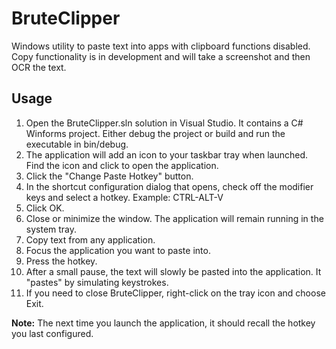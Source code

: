 # BruteClipper

Windows utility to paste text into apps with clipboard functions disabled. Copy functionality is in development and will take a screenshot and then OCR the text.

## Usage
1. Open the BruteClipper.sln solution in Visual Studio. It contains a C# Winforms project. Either debug the project or build and run the executable in bin/debug.
2. The application will add an icon to your taskbar tray when launched. Find the icon and click to open the application.
3. Click the "Change Paste Hotkey" button.
4. In the shortcut configuration dialog that opens, check off the modifier keys and select a hotkey. Example: CTRL-ALT-V
5. Click OK.
6. Close or minimize the window. The application will remain running in the system tray.
7. Copy text from any application.
8. Focus the application you want to paste into.
9. Press the hotkey.
10. After a small pause, the text will slowly be pasted into the application. It "pastes" by simulating keystrokes.
11. If you need to close BruteClipper, right-click on the tray icon and choose Exit.

**Note:** The next time you launch the application, it should recall the hotkey you last configured.